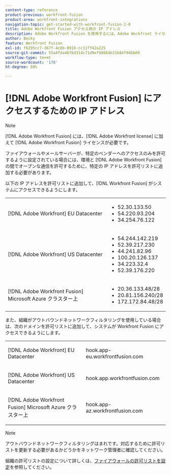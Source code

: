 ```yaml
---
content-type: reference
product-previous: workfront-fusion
product-area: workfront-integrations
navigation-topic: get-started-with-workfront-fusion-2-0
title: Adobe Workfront Fusion アクセス用の IP アドレス
description: Adobe Workfront Fusion を使用するには、Adobe Workfront ライセンスに加えて、Adobe Workfront Fusion ライセンスが必要です。
author: Becky
feature: Workfront Fusion
exl-id: f6295cc7-367f-4c8b-891b-cc11ff42a225
source-git-commit: 55a4fda46f6d314c71d9ef98864b21b84f946b09
workflow-type: tm+mt
source-wordcount: '178'
ht-degree: 88%

---
```


# [!DNL Adobe Workfront Fusion] にアクセスするための IP アドレス

>[!NOTE]
>
>[!DNL Adobe Workfront Fusion] には、[!DNL Adobe Workfront license] に加えて [!DNL Adobe Workfront Fusion] ライセンスが必要です。

ファイアウォールやメールサーバーが、特定のベンダーへのアクセスのみを許可するように設定されている場合には、環境と [!DNL Adobe Workfront Fusion] の間でオープンな通信を許可するために、特定の IP アドレスを許可リストに追加する必要があります。

以下の IP アドレスを許可リストに追加して、[!DNL Workfront Fusion] がシステムにアクセスできるようにします。

<table style="table-layout:auto"> 
 <col> 
 <col> 
 <tbody> 
  <tr> 
   <td role="rowheader">[!DNL Adobe Workfront] EU Datacenter</td> 
   <td> 
    <ul> 
     <li>52.30.133.50</li> 
     <li>54.220.93.204</li> 
     <li>34.254.76.122</li> 
    </ul> </td> 
  </tr> 
  <tr> 
   <td role="rowheader"> <p>[!DNL Adobe Workfront] US Datacenter</p> </td> 
   <td> 
    <ul> 
     <li>54.244.142.219</li> 
     <li>52.39.217.230</li> 
     <li>44.241.82.96</li>
     <li>100.20.126.137</li>
     <li>34.223.32.4</li>
     <li>52.39.176.220</li>
    </ul> </td> 
  </tr> 
  <tr> 
   <td role="rowheader">[!DNL Adobe Workfront Fusion] Microsoft Azure クラスター上</td> 
   <td> 
    <ul> 
     <li>20.36.133.48/28</li> 
     <li>20.81.156.240/28</li> 
     <li>172.172.84.48/28</li> 
    </ul> </td> 
  </tr> 
 </tbody> 
</table>

また、組織がアウトバウンドネットワークフィルタリングを使用している場合は、次のドメインを許可リストに追加して、システムが Workfront Fusion にアクセスできるようにします。

<table style="table-layout:auto">
 <col> 
 <col> 
 <tbody> 
  <tr> 
   <td role="rowheader">[!DNL Adobe Workfront] EU Datacenter</td> 
   <td> <p> hook.app-eu.workfrontfusion.com </p> </td> 
  </tr> 
  <tr> 
   <td role="rowheader"> <p>[!DNL Adobe Workfront] US Datacenter</p> </td> 
   <td> <p>hook.app.workfrontfusion.com </p> </td> 
  </tr> 
  <tr> 
   <td role="rowheader"> <p>[!DNL Adobe Workfront Fusion] Microsoft Azure クラスター上</p> </td> 
   <td> <p>hook.app-az.workfrontfusion.com </p> </td> 
  </tr> 
 </tbody> 
</table>

>[!NOTE]
>
>アウトバウンドネットワークフィルタリングはまれです。対応するために許可リストを更新する必要があるかどうかをネットワーク管理者に確認してください。

組織の許可リストの設定について詳しくは、[ファイアウォールの許可リストを設定](../../administration-and-setup/get-started-wf-administration/configure-your-firewall.md)を参照してください。

